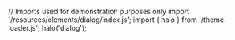 <!--
type: template
name: dialog
-->
// Imports used for demonstration purposes only
import '/resources/elements/dialog/index.js';
import { halo } from '/theme-loader.js';
halo('dialog');
